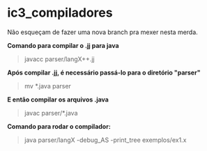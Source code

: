# ic3_compiladores
Não esqueçam de fazer uma nova branch pra mexer nesta merda.

**Comando para compilar o .jj para java**
> javacc parser/langX++.jj

**Após compilar .jj, é necessário passá-lo para o diretório "parser"**
> mv \*.java parser

**E então compilar os arquivos .java**
> javac parser/\*.java

**Comando para rodar o compilador:**
> java parser/langX -debug_AS -print_tree exemplos/ex1.x
